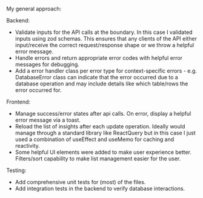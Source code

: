 My general approach:

Backend:
- Validate inputs for the API calls at the boundary. In this case I validated inputs using zod schemas.
This ensures that any clients of the API either input/receive the correct request/response shape or we throw a helpful error message.
- Handle errors and return appropriate error codes with helpful error messages for debugging.
- Add a error handler class per error type for context-specific errors - e.g. DatabaseError class can indicate that the error
occurred due to a database operation and may include details like which table/rows the error occurred for.

Frontend:
- Manage success/error states after api calls. On error, display a helpful error message via a toast.
- Reload the list of insights after each update operation. Ideally would manage through a standard library like ReactQuery
but in this case I just used a combination of useEffect and useMemo for caching and reactivity.
- Some helpful UI elements were added to make user experience better. Filters/sort capability to make list management easier for the user.

Testing:
- Add comprehensive unit tests for (most) of the files.
- Add integration tests in the backend to verify database interactions.